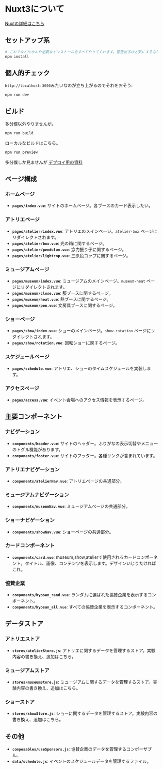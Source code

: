 # Nuxt3について

[Nuxtの詳細はこちら](https://nuxt.com/docs/getting-started/introduction)

## セットアップ系

```bash
# これでなんやかんや必要なインストールをすべてやってくれます。警告出るけど気にするな(気になる人は畑中のドキュメント見て)
npm install
```

## 個人的チェック

 `http://localhost:3000`みたいなのが立ち上がるのでそれをおそう:

```bash
npm run dev
```

## ビルド

多分僕以外やりませんが。

```bash
npm run build
```

ローカルなビルドはこちら。

```bash
npm run preview
```

多分僕しか見ませんが [デプロイ用の資料](https://nuxt.com/docs/getting-started/deployment)

## ページ構成

### ホームページ

- **`pages/index.vue`**: サイトのホームページ。各ブースのカード表示したい。

### アトリエページ

- **`pages/atelier/index.vue`**: アトリエのメインページ。`atelier-box` ページにリダイレクトされます。
- **`pages/atelier/box.vue`**: 光の箱に関するページ。
- **`pages/atelier/pendulum.vue`**: 念力振り子に関するページ。
- **`pages/atelier/lightcop.vue`**: 三原色コップに関するページ。

### ミュージアムページ

- **`pages/museum/index.vue`**: ミュージアムのメインページ。`museum-heat` ページにリダイレクトされます。
- **`pages/museum/close.vue`**: 服ブースに関するページ。
- **`pages/museum/heat.vue`**: 熱ブースに関するページ。
- **`pages/museum/pen.vue`**: 文房具ブースに関するページ。

### ショーページ

- **`pages/show/index.vue`**: ショーのメインページ。`show-rotation` ページにリダイレクトされます。
- **`pages/show/rotation.vue`**: 回転ショーに関するページ。

### スケジュールページ

- **`pages/schedule.vue`**: アトリエ、ショーのタイムスケジュールを実装します。

### アクセスページ

- **`pages/access.vue`**: イベント会場へのアクセス情報を表示するページ。

## 主要コンポーネント

### ナビゲーション

- **`components/header.vue`**: サイトのヘッダー。ふりがなの表示切替やメニューのトグル機能があります。
- **`components/footer.vue`**: サイトのフッター。各種リンクが含まれています。

### アトリエナビゲーション

- **`components/atelierNav.vue`**: アトリエページの共通部分。

### ミュージアムナビゲーション

- **`components/museumNav.vue`**: ミュージアムページの共通部分。

### ショーナビゲーション

- **`components/showNav.vue`**: ショーページの共通部分。

### カードコンポーネント

- **`components/card.vue`**: museum,show,atelierで使用されるカードコンポーネント。タイトル、画像、コンテンツを表示します。デザインいじりたければこれ。

### 協賛企業

- **`components/kyosan_rand.vue`**: ランダムに選ばれた協賛企業を表示するコンポーネント。
- **`components/kyosan_all.vue`**: すべての協賛企業を表示するコンポーネント。

## データストア

### アトリエストア

- **`stores/atelierStore.js`**: アトリエに関するデータを管理するストア。実験内容の書き換え、追加はこちら。

### ミュージアムストア

- **`stores/museumStore.js`**: ミュージアムに関するデータを管理するストア。実験内容の書き換え、追加はこちら。

### ショーストア

- **`stores/showStore.js`**: ショーに関するデータを管理するストア。実験内容の書き換え、追加はこちら。

## その他

- **`composables/useSponsors.js`**: 協賛企業のデータを管理するコンポーザブル。
- **`data/schedule.js`**: イベントのスケジュールデータを管理するファイル。
